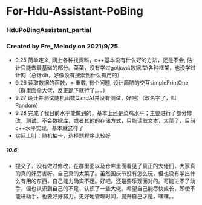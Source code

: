 # For-Hdu-Assistant-PoBing

### HduPoBingAssistant_partial
### Created by Fre_Melody on 2021/9/25.
- 9.25 简单定义, 网上各种找资料，c++基本没有什么好的方法，还是不会, 估计只能做最基础的部分。菜菜，没有学过go\java\数据库\各种框架，也没学过计网（总计4h，好像没有搜索到什么有用的）
- 9.26 读取数据的函数，= 重载, 有个问题, 设计简陋的交互simplePrintOne（群里面全大佬，反正跪下就行了。。。）
- 9.27 设计并测试随机函数QandA(并没有测试，好吧）（改名字了，叫Random）
- 9.28 完成了我目前水平能做到的，基本上还是菜鸡水平；主要进行了部分修改，测试。不会数据库，或者其他的存储方式，只能读取文本，太菜了，目前c++水平实现，基本就这样了
- 实际上叫：随机抽卡，选择题程序比较好

##### 10.6
- 提交了，没有做过修改，在群里面以及仓库里面看见了真正的大佬们，大家真的真的好厉害呀。自己真的太菜了。虽然国庆节没有怎么玩，但也没有学出什么有用的东西，自己能力确实不足。好吧，还是要乐观面对的。可能进不了助手，但也认识到自己的不足，认识了一些大佬。希望自己能尽快成长，即使不能进助手，也要好好努力，更好地管理时间，提升自己才是，嘿嘿。。
